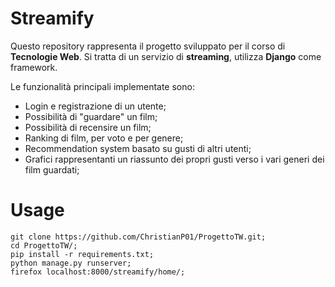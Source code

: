 # Streamify

Questo repository rappresenta il progetto sviluppato per il corso di **Tecnologie Web**.
Si tratta di un servizio di **streaming**, utilizza **Django** come framework.

Le funzionalità principali implementate sono:
* Login e registrazione di un utente;
* Possibilità di "guardare" un film;
* Possibilità di recensire un film;
* Ranking di film, per voto e per genere;
* Recommendation system basato su gusti di altri utenti;
* Grafici rappresentanti un riassunto dei propri gusti verso i vari generi dei film guardati;


# Usage

```
git clone https://github.com/ChristianP01/ProgettoTW.git;
cd ProgettoTW/;
pip install -r requirements.txt;
python manage.py runserver;
firefox localhost:8000/streamify/home/;
```
